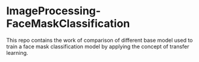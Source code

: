 # ImageProcessing-FaceMaskClassification
This repo contains the work of comparison of different base model used to train a face mask classification model by applying the concept of transfer learning.
